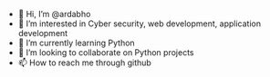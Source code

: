 - 👋 Hi, I’m @ardabho
- 👀 I’m interested in Cyber security, web development, application development
- 🌱 I’m currently learning Python
- 💞️ I’m looking to collaborate on Python projects
- 📫 How to reach me through github

<!---
ardabho/ardabho is a ✨ special ✨ repository because its `README.md` (this file) appears on your GitHub profile.
You can click the Preview link to take a look at your changes.
--->
